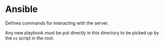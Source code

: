 # Ansible

Defines commands for interacting with the server.

Any new playbook must be put directly in this directory to be picked up by the `ns` script in the root.
